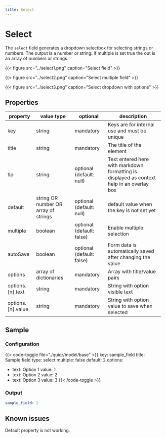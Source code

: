 ```yaml
---
title: Select
---
```


# Select

The `select` field generates a dropdown selectbox for selecting strings or
numbers. The output is a number or string. If multiple is set true the out is
an array of numbers or strings.

{{< figure src="../select1.png" caption="Select field" >}}

{{< figure src="../select2.png" caption="Select multiple field" >}}

{{< figure src="../select3.png" caption="Select dropdown with options" >}}

## Properties

| property          | value type                            | optional                  | description                                                                               |
|-------------------|---------------------------------------|---------------------------|-------------------------------------------------------------------------------------------|
| key               | string                                | mandatory                 | Keys are for internal use and must be unique                                              |
| title             | string                                | mandatory                 | The title of the element                                                                  |
| tip               | string                                | optional (default: null)  | Text entered here with markdown formatting is displayed as context help in an overlay box |
| default           | string OR number OR  array of strings | optional (default: null)  | default value when the key is not set yet                                                 |
| multiple          | boolean                               | optional (default: false) | Enable multiple selection                                                                 |
| autoSave          | boolean                               | optional (default: false) | Form data is automatically saved after changing the value                                 |
| options           | array of dictionaries                 | mandatory                 | Array with title/value pairs                                                              |
| options.[n].text  | string                                | mandatory                 | String with option visible text                                                           |
| options.[n].value | string                                | mandatory                 | String with option value to save when selected                                            |


## Sample

### Configuration

{{< code-toggle file="./quiqr/model/base" >}}
key: sample_field
title: Sample field
type: select
multiple: false
default: 2
options:
  - text: Option 1
    value: 1
  - text: Option 2
    value: 2
  - text: Option 3
    value: 3
{{< /code-toggle >}}

### Output

```yaml
sample_field: 2
```

## Known issues

Default property is not working.
